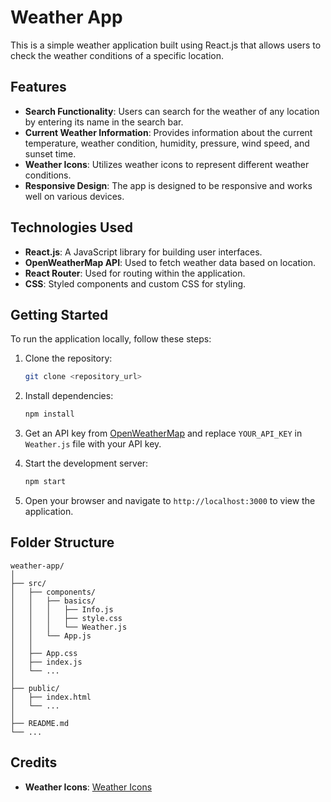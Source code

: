 # Weather App

This is a simple weather application built using React.js that allows users to check the weather conditions of a specific location.

## Features

- **Search Functionality**: Users can search for the weather of any location by entering its name in the search bar.
- **Current Weather Information**: Provides information about the current temperature, weather condition, humidity, pressure, wind speed, and sunset time.
- **Weather Icons**: Utilizes weather icons to represent different weather conditions.
- **Responsive Design**: The app is designed to be responsive and works well on various devices.

## Technologies Used

- **React.js**: A JavaScript library for building user interfaces.
- **OpenWeatherMap API**: Used to fetch weather data based on location.
- **React Router**: Used for routing within the application.
- **CSS**: Styled components and custom CSS for styling.

## Getting Started

To run the application locally, follow these steps:

1. Clone the repository:

   ```bash
   git clone <repository_url>
   ```

2. Install dependencies:

   ```bash
   npm install
   ```

3. Get an API key from [OpenWeatherMap](https://openweathermap.org/) and replace `YOUR_API_KEY` in `Weather.js` file with your API key.

4. Start the development server:

   ```bash
   npm start
   ```

5. Open your browser and navigate to `http://localhost:3000` to view the application.

## Folder Structure

```
weather-app/
│
├── src/
│   ├── components/
│   │   ├── basics/
│   │   │   ├── Info.js
│   │   │   ├── style.css
│   │   │   └── Weather.js
│   │   └── App.js
│   │
│   ├── App.css
│   ├── index.js
│   └── ...
│
├── public/
│   ├── index.html
│   └── ...
│
├── README.md
└── ...
```

## Credits

- **Weather Icons**: [Weather Icons](https://erikflowers.github.io/weather-icons/)
